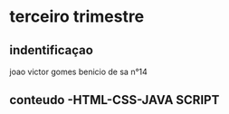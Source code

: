 # terceiro trimestre

## indentificaçao 
joao victor gomes benicio de sa n°14

## conteudo -HTML-CSS-JAVA SCRIPT
